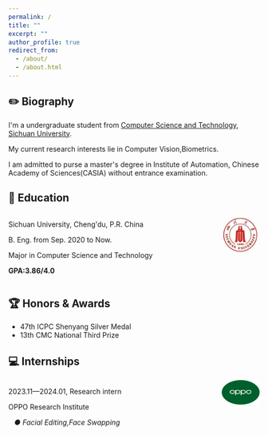 ```yaml
---
permalink: /
title: ""
excerpt: ""
author_profile: true
redirect_from: 
  - /about/
  - /about.html
---
```

✏️ Biography
------
I'm a  undergraduate student from [Computer Science and Technology](https://cs.scu.edu.cn/), [Sichuan University](https://www.scu.edu.cn/).


My current research interests lie in Computer Vision,Biometrics.

I am admitted to purse a master's degree in Institute of Automation, Chinese Academy of Sciences(CASIA) without entrance examination.


📘 Education
------
  <div class="row">   
    <div class="column" style="float:left;width:85%"> 
     	<p> Sichuan University, Cheng'du, P.R. China</p>
      <p>B. Eng. from Sep. 2020 to Now. </p>
      <p>Major in Computer Science and Technology </p>
      <p><b>GPA:3.86/4.0</b></p>
    </div>
    <div class="column" style="float:left;width:15%">    
        <img src="./images/scu.png">  
    </div> 
    <div style="clear: both;"></div>
    </div>
    


🏆 Honors & Awards
------
* 47th ICPC Shenyang Silver Medal
* 13th CMC National Third Prize

💻 Internships
------
  <div class="row">   
    <div class="column" style="float:left;width:85%"> 
      <p>2023.11—2024.01, Research intern</p>
      <p>OPPO Research Institute</p>
      <p><i>&nbsp;&nbsp;&nbsp;● Facial Editing,Face Swapping</i></p>
    </div>
    <div class="column" style="float:left;width:15%">    
        <img src="./images/oppo.png">  
    </div> 
    <div style="clear: both;"></div>
  </div>


